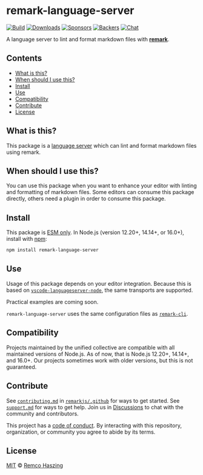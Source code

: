 # remark-language-server

[![Build][build-badge]][build]
[![Downloads][downloads-badge]][downloads]
[![Sponsors][sponsors-badge]][collective]
[![Backers][backers-badge]][collective]
[![Chat][chat-badge]][chat]

A language server to lint and format markdown files with **[remark][]**.

## Contents

*   [What is this?](#what-is-this)
*   [When should I use this?](#when-should-i-use-this)
*   [Install](#install)
*   [Use](#use)
*   [Compatibility](#compatibility)
*   [Contribute](#contribute)
*   [License](#license)

## What is this?

This package is a [language server][] which can lint and format markdown files
using remark.

## When should I use this?

You can use this package when you want to enhance your editor with linting and
formatting of markdown files.
Some editors can consume this package directly, others need a plugin in order to
consume this package.

## Install

This package is [ESM only](https://gist.github.com/sindresorhus/a39789f98801d908bbc7ff3ecc99d99c).
In Node.js (version 12.20+, 14.14+, or 16.0+), install with [npm][]:

```sh
npm install remark-language-server
```

## Use

Usage of this package depends on your editor integration.
Because this is based on
[`vscode-languageserver-node`][vscode-languageserver-node], the same transports
are supported.

Practical examples are coming soon.

`remark-language-server` uses the same configuration files as
[`remark-cli`][remark-cli].

## Compatibility

Projects maintained by the unified collective are compatible with all maintained
versions of Node.js.
As of now, that is Node.js 12.20+, 14.14+, and 16.0+.
Our projects sometimes work with older versions, but this is not guaranteed.

## Contribute

See [`contributing.md`][contributing] in [`remarkjs/.github`][health] for ways
to get started.
See [`support.md`][support] for ways to get help.
Join us in [Discussions][chat] to chat with the community and contributors.

This project has a [code of conduct][coc].
By interacting with this repository, organization, or community you agree to
abide by its terms.

## License

[MIT][license] © [Remco Haszing][author]

<!-- Definitions -->

[build-badge]: https://github.com/remarkjs/remark-language-server/workflows/main/badge.svg

[build]: https://github.com/remarkjs/remark-language-server/actions

[downloads-badge]: https://img.shields.io/npm/dm/remark-cli.svg

[downloads]: https://www.npmjs.com/package/remark-cli

[sponsors-badge]: https://opencollective.com/unified/sponsors/badge.svg

[backers-badge]: https://opencollective.com/unified/backers/badge.svg

[collective]: https://opencollective.com/unified

[chat-badge]: https://img.shields.io/badge/chat-discussions-success.svg

[chat]: https://github.com/remarkjs/remark/discussions

[health]: https://github.com/remarkjs/.github

[contributing]: https://github.com/remarkjs/.github/blob/main/contributing.md

[support]: https://github.com/remarkjs/.github/blob/main/support.md

[coc]: https://github.com/remarkjs/.github/blob/main/code-of-conduct.md

[license]: https://github.com/remarkjs/remark-language-server/blob/main/license

[author]: https://github.com/remcohaszing

[npm]: https://docs.npmjs.com/cli/install

[language server]: https://microsoft.github.io/language-server-protocol/

[remark]: https://github.com/remarkjs/remark

[remark-cli]: https://github.com/remarkjs/remark/tree/main/packages/remark-cli

[vscode-languageserver-node]: https://github.com/microsoft/vscode-languageserver-node/tree/main/server
